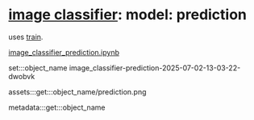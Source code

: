 # [image classifier](./image-classifier.md): model: prediction

uses [train](./image-classifier-model-train.md).

[image_classifier_prediction.ipynb](../../notebooks/image_classifier_prediction-v4.ipynb)

set:::object_name image_classifier-prediction-2025-07-02-13-03-22-dwobvk

assets:::get:::object_name/prediction.png

metadata:::get:::object_name
